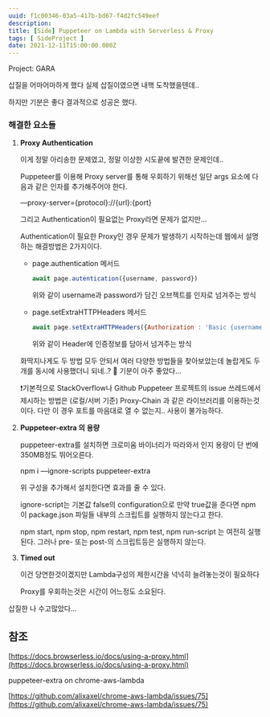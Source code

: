 ```yaml
---
uuid: f1c00346-03a5-417b-bd67-f4d2fc549eef
description: 
title: [Side] Puppeteer on Lambda with Serverless & Proxy
tags: [ SideProject ]
date: 2021-12-11T15:00:00.000Z
---
```






Project: GARA



삽질을 어마어마하게 했다 실제 삽질이였으면 내핵 도착했을텐데..

하지만 기분은 좋다 결과적으로 성공은 했다.

### 해결한 요소들

1. **Proxy Authentication**
    
    이게 정말 아리송한 문제였고, 정말 이상한 시도끝에 발견한 문제인데..
    
    Puppeteer를 이용해 Proxy server를 통해 우회하기 위해선 일단 args 요소에 다음과 같은 인자를 추가해주어야 한다.
    
    —proxy-server={protocol}://{url}:{port}
    
    그리고 Authentication이 필요없는 Proxy라면 문제가 없지만...
    
    Authentication이 필요한 Proxy인 경우 문제가 발생하기 시작하는데 웹에서 설명하는 해결방법은 2가지이다.
    
    - page.authentication 메서드
        
        ```jsx
        await page.autentication({username, password})
        ```
        
        위와 같이 username과 password가 담긴 오브젝트를 인자로 넘겨주는 방식
        
    - page.setExtraHTTPHeaders 메서드
        
        ```jsx
        await page.setExtraHTTPHeaders({Authorization : 'Basic {username}:{password}'})
        ```
        
        위와 같이 Header에 인증정보를 담아서 넘겨주는 방식
        
    
    화딱지나게도 두 방법 모두 안되서 여러 다양한 방법들을 찾아보았는데 놀랍게도 두 개를 동시에 사용했더니 되네..? 🤣 기분이 아주 좋았다...
    
    ❗기본적으로 StackOverflow나 Github Puppeteer 프로젝트의 issue 쓰레드에서 제시하는 방법은 (로컬/서버 기준) Proxy-Chain 과 같은 라이브러리를 이용하는것이다. 다만 이 경우 포트를 마음대로 열 수 없는지.. 사용이 불가능하다.
    
2. **Puppeteer-extra 의 용량**
    
    puppeteer-extra를 설치하면 크로미움 바이너리가 따라와서 인지 용량이 단 번에 350MB정도 뛰어오른다.
    
    npm i —ignore-scripts puppeteer-extra
    
    위 구성을 추가해서 설치한다면 효과를 줄 수 있다.
    
    ignore-script는 기본값 false의 configuration으로 만약 true값을 준다면 npm이 package.json 파일들 내부의 스크립트를 실행하지 않는다고 한다.
    
    npm start, npm stop, npm restart, npm test, npm run-script 는 여전히 실행된다. 그러나 pre- 또는 post-의 스크립트등은 실행하지 않는다.
    
3. **Timed out** 
    
    이건 당연한것이겠지만 Lambda구성의 제한시간을 넉넉히 늘려놓는것이 필요하다
    
    Proxy를 우회하는것은 시간이 어느정도 소요된다.
    

삽질한 나 수고많았다...

## 참조

[https://docs.browserless.io/docs/using-a-proxy.html](https://docs.browserless.io/docs/using-a-proxy.html)

puppeteer-extra on chrome-aws-lambda

[https://github.com/alixaxel/chrome-aws-lambda/issues/75](https://github.com/alixaxel/chrome-aws-lambda/issues/75)